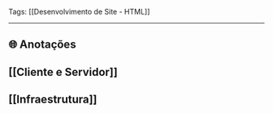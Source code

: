 
Tags: [[Desenvolvimento de Site - HTML]]

----

## 🌐 Anotações

## [[Cliente e Servidor]]
## [[Infraestrutura]]
